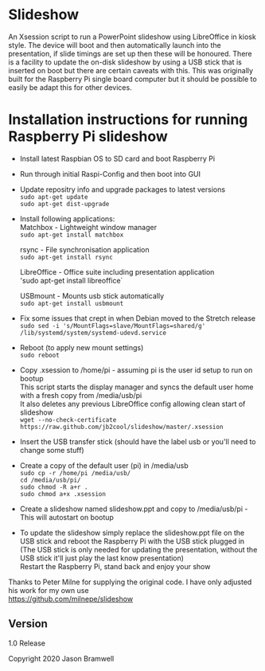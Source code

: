 # Slideshow
An Xsession script to run a PowerPoint slideshow using LibreOffice in kiosk style. The device will boot and then automatically launch into the presentation, if slide timings are set up then these will be honoured. There is a facility to update the on-disk slideshow by using a USB stick that is inserted on boot but there are certain caveats with this. This was originally built for the Raspberry Pi single board computer but it should be possible to easily be adapt this for other devices.

# Installation instructions for running Raspberry Pi slideshow   

* Install latest Raspbian OS to SD card and boot Raspberry Pi   
* Run through initial Raspi-Config and then boot into GUI   

* Update repositry info and upgrade packages to latest versions   
`sudo apt-get update`   
`sudo apt-get dist-upgrade`   

* Install following applications:   
  Matchbox - Lightweight window manager    
  `sudo apt-get install matchbox`   

  rsync - File synchronisation application   
  `sudo apt-get install rsync`   

  LibreOffice - Office suite including presentation application   
  'sudo apt-get install libreoffice`   

  USBmount - Mounts usb stick automatically   
  `sudo apt-get install usbmount`   

* Fix some issues that crept in when Debian moved to the Stretch release   
  `sudo sed -i 's/MountFlags=slave/MountFlags=shared/g' /lib/systemd/system/systemd-udevd.service`   

* Reboot (to apply new mount settings)   
  `sudo reboot`   

* Copy .xsession to /home/pi - assuming pi is the user id setup to run on bootup   
This script starts the display manager and syncs the default user home with a fresh copy from /media/usb/pi   
It also deletes any previous LibreOffice config allowing clean start of slideshow   
  `wget --no-check-certificate https://raw.github.com/jb2cool/slideshow/master/.xsession`   

* Insert the USB transfer stick (should have the label usb or you'll need to change some stuff)   

* Create a copy of the default user (pi) in /media/usb   
  `sudo cp -r /home/pi /media/usb/`   
  `cd /media/usb/pi/`   
  `sudo chmod -R a+r .`   
  `sudo chmod a+x .xsession`   

* Create a slideshow named slideshow.ppt and copy to /media/usb/pi - This will autostart on bootup   
* To update the slideshow simply replace the slideshow.ppt file on the USB stick and reboot the Raspberry Pi with the USB stick plugged in (The USB stick is only needed for updating the presentation, without the USB stick it'll just play the last know presentation)   
Restart the Raspberry Pi, stand back and enjoy your show   

Thanks to Peter Milne for supplying the original code. I have only adjusted his work for my own use   
https://github.com/milnepe/slideshow   

## Version   
1.0 Release   

Copyright 2020 Jason Bramwell   
